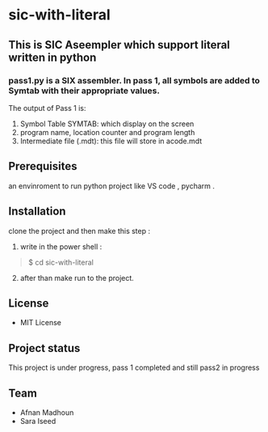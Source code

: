 # sic-with-literal
## This is SIC Aseempler which support literal written in python 

### pass1.py is a SIX  assembler. In pass 1, all symbols are added to Symtab with their appropriate values. 

 The output of Pass 1 is:
1. Symbol Table SYMTAB: which display on the screen 
2. program name, location counter and program length
3. Intermediate file (.mdt): this file will store in acode.mdt
 ## Prerequisites
   an envinroment to run python project like VS code , pycharm .
 ## Installation
  clone the project and then make this step :
  1. write in the power shell :
 > $ cd sic-with-literal
  2. after than make run to the project.

 ## License 
   - MIT License 
 ## Project status
   This project is under progress, pass 1 completed and still pass2 in progress

   ## Team
 - Afnan Madhoun 
 - Sara Iseed 